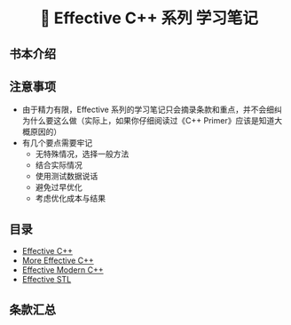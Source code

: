 <h1 align="center">📔 Effective C++ 系列 学习笔记</h1>

## 书本介绍



## 注意事项

* 由于精力有限，Effective 系列的学习笔记只会摘录条款和重点，并不会细纠为什么要这么做（实际上，如果你仔细阅读过《C++ Primer》应该是知道大概原因的）
* 有几个要点需要牢记
	* 无特殊情况，选择一般方法
	* 结合实际情况
	* 使用测试数据说话
	* 避免过早优化
	* 考虑优化成本与结果


## 目录

* [Effective C++](/C++/Effective/Effective%20C++/README.md)
* [More Effective C++]()
* [Effective Modern C++]()
* [Effective STL]()

## 条款汇总


